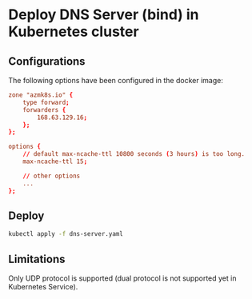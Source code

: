# Deploy DNS Server (bind) in Kubernetes cluster

## Configurations

The following options have been configured in the docker image:

```conf
zone "azmk8s.io" {
    type forward;
    forwarders {
        168.63.129.16;
    };
};

options {
    // default max-ncache-ttl 10800 seconds (3 hours) is too long.
    max-ncache-ttl 15;

    // other options
    ...
};
```

## Deploy

```sh
kubectl apply -f dns-server.yaml
```

## Limitations

Only UDP protocol is supported (dual protocol is not supported yet in Kubernetes Service).
